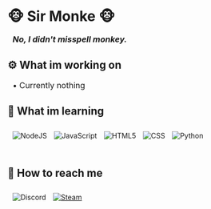 <h1> 🐵<strong> Sir Monke </strong>🐵</h1>

<h3 style="margin: 10px 0 25px 10px"><em>No, I didn't misspell monkey.</em></h3>

<h2>⚙️ <strong>What im working on</strong></h2>
<p style="margin: 10px 0 25px 10px; font-size: 16px">• Currently nothing</p>

<h2>📖 <strong>What im learning</strong></h2>
<p>
  <img style="margin: 10px 0 25px 10px" alt="NodeJS" src="https://img.shields.io/badge/NODE.JS-339933?style=for-the-badge&logoColor=white&logo=node.js&logoWidth=30">
  <img style="margin: 10px 0 25px 10px" alt="JavaScript" src="https://img.shields.io/badge/-JavaScript-yellow?logo=javascript&logoColor=white&style=for-the-badge&logoWidth=30">
  <img style="margin: 10px 0 25px 10px" alt="HTML5" src="https://img.shields.io/badge/-HTML-red?logo=html5&logoColor=white&style=for-the-badge&logoWidth=30">
  <img style="margin: 10px 0 25px 10px" alt="CSS" src="https://img.shields.io/badge/-CSS-deepskyblue?logo=css-wizardry&logoColor=white&style=for-the-badge&logoWidth=30">
  <img style="margin: 10px 0 25px 10px" alt="Python" src="https://img.shields.io/badge/-PYTHON-3776ab?logo=python&logoColor=white&style=for-the-badge&logoWidth=30">
</p>
  
<h2>📨 <strong>How to reach me</strong></h2>
<p>
  <img style="margin: 10px 0 25px 10px" alt="Discord" src="https://img.shields.io/badge/Discord-Sir_Monke_3391-blueviolet?logo=discord&logoColor=white&style=for-the-badge&logoWidth=30">
  <a href="https://steamcommunity.com/profiles/76561198333556430/" target="_blank"><img style="margin: 10px 0 25px 10px" alt="Steam" src="https://img.shields.io/badge/Steam- Sir_Monke-navy?logo=steam&logoColor=white&style=for-the-badge&logoWidth=30"></a>
</p>
